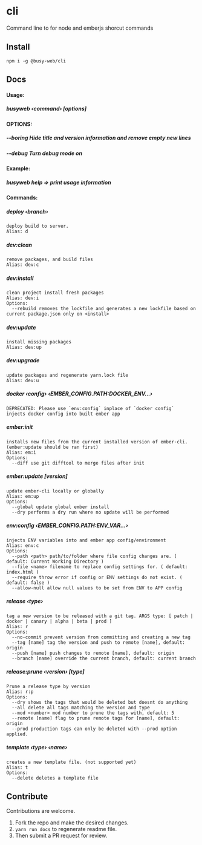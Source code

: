 # cli

Command line to for node and emberjs shorcut commands

## Install

```
npm i -g @busy-web/cli
```

## Docs

<!--START_DOCS-->

#### Usage: 
##### busyweb &lsaquo;command&rsaquo; [options]

#### OPTIONS:
##### --boring Hide title and version information and remove empty new lines
##### --debug Turn debug mode on

#### Example:
##### busyweb help => print usage information

#### Commands:
##### deploy &lsaquo;branch&rsaquo;
    deploy build to server.
    Alias: d

##### dev:clean 
    remove packages, and build files
    Alias: dev:c

##### dev:install 
    clean project install fresh packages
    Alias: dev:i
    Options:
      --rebuild removes the lockfile and generates a new lockfile based on current package.json only on <install>

##### dev:update 
    install missing packages
    Alias: dev:up

##### dev:upgrade 
    update packages and regenerate yarn.lock file
    Alias: dev:u

##### docker &lsaquo;config&rsaquo; &lsaquo;EMBER_CONFIG.PATH:DOCKER_ENV...&rsaquo;
    DEPRECATED: Please use `env:config` inplace of `docker config`
    injects docker config into built ember app

##### ember:init 
    installs new files from the current installed version of ember-cli. (ember:update should be ran first)
    Alias: em:i
    Options:
      --diff use git difftool to merge files after init

##### ember:update [version]
    update ember-cli locally or globally
    Alias: em:up
    Options:
      --global update global ember install
      --dry performs a dry run where no update will be performed

##### env:config &lsaquo;EMBER_CONFIG.PATH:ENV_VAR...&rsaquo;
    injects ENV variables into and ember app config/environment
    Alias: env:c
    Options:
      --path <path> path/to/folder where file config changes are. ( default: Current Working Directory )
      --file <name> filename to replace config settings for. ( default: index.html )
      --require throw error if config or ENV settings do not exist. ( default: false )
      --allow-null allow null values to be set from ENV to APP config

##### release &lsaquo;type&rsaquo;
    tag a new version to be released with a git tag. ARGS type: [ patch | docker | canary | alpha | beta | prod ]
    Alias: r
    Options:
      --no-commit prevent version from committing and creating a new tag
      --tag [name] tag the version and push to remote [name], default: origin
      --push [name] push changes to remote [name], default: origin
      --branch [name] override the current branch, default: current branch

##### release:prune &lsaquo;version&rsaquo; [type]
    Prune a release type by version
    Alias: r:p
    Options:
      --dry shows the tags that would be deleted but doesnt do anything
      --all delete all tags matching the version and type
      --mod <number> mod number to prune the tags with, default: 5
      --remote [name] flag to prune remote tags for [name], default: origin
      --prod production tags can only be deleted with --prod option applied.

##### template &lsaquo;type&rsaquo; &lsaquo;name&rsaquo;
    creates a new template file. (not supported yet)
    Alias: t
    Options:
      --delete deletes a template file


<!--END_DOCS-->

## Contribute

Contributions are welcome. 
1. Fork the repo and make the desired changes. 
2. `yarn run docs` to regenerate readme file.
3. Then submit a PR request for review. 
